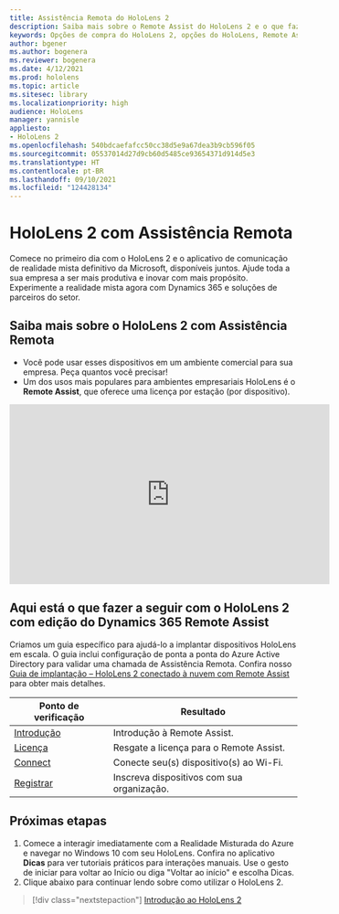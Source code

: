 ```yaml
---
title: Assistência Remota do HoloLens 2
description: Saiba mais sobre o Remote Assist do HoloLens 2 e o que fazer após adquirir um.
keywords: Opções de compra do HoloLens 2, opções do HoloLens, Remote Assist
author: bgener
ms.author: bogenera
ms.reviewer: bogenera
ms.date: 4/12/2021
ms.prod: hololens
ms.topic: article
ms.sitesec: library
ms.localizationpriority: high
audience: HoloLens
manager: yannisle
appliesto:
- HoloLens 2
ms.openlocfilehash: 540bdcaefafcc50cc38d5e9a67dea3b9cb596f05
ms.sourcegitcommit: 05537014d27d9cb60d5485ce93654371d914d5e3
ms.translationtype: HT
ms.contentlocale: pt-BR
ms.lasthandoff: 09/10/2021
ms.locfileid: "124428134"
---
```

# <a name="hololens-2-with-remote-assist"></a>HoloLens 2 com Assistência Remota

Comece no primeiro dia com o HoloLens 2 e o aplicativo de comunicação de realidade mista definitivo da Microsoft, disponíveis juntos. Ajude toda a sua empresa a ser mais produtiva e inovar com mais propósito. Experimente a realidade mista agora com Dynamics 365 e soluções de parceiros do setor.

## <a name="learn-about-hololens-2-with-remote-assist"></a>Saiba mais sobre o HoloLens 2 com Assistência Remota
- Você pode usar esses dispositivos em um ambiente comercial para sua empresa. Peça quantos você precisar!
- Um dos usos mais populares para ambientes empresariais HoloLens é o **Remote Assist**, que oferece uma licença por estação (por dispositivo).

<iframe width="560" height="315" src="https://www.youtube.com/embed/d3YT8j0yYl0" frameborder="0" allow="accelerometer; autoplay; clipboard-write; encrypted-media; gyroscope; picture-in-picture" allowfullscreen></iframe>

## <a name="heres-what-to-do-next-with-the-hololens-2-with-dynamics-365-remote-assist-edition"></a>Aqui está o que fazer a seguir com o HoloLens 2 com edição do Dynamics 365 Remote Assist

Criamos um guia específico para ajudá-lo a implantar dispositivos HoloLens em escala. O guia inclui configuração de ponta a ponta do Azure Active Directory para validar uma chamada de Assistência Remota. Confira nosso [Guia de implantação – HoloLens 2 conectado à nuvem com Remote Assist](hololens2-cloud-connected-overview.md) para obter mais detalhes.

| Ponto de verificação  | Resultado                                |
|-------------|----------------------------------------|
| [Introdução](/dynamics365/mixed-reality/remote-assist/overview-hololens) | Introdução à Remote Assist.        |
| [Licença](/dynamics365/mixed-reality/remote-assist/deploy-remote-assist#add-and-assign-licenses)     | Resgate a licença para o Remote Assist.      |
| [Connect](/hololens/hololens-network)     | Conecte seu(s) dispositivo(s) ao Wi-Fi.       |
| [Registrar](/hololens/hololens-enroll-mdm)      | Inscreva dispositivos com sua organização. |

## <a name="next-steps"></a>Próximas etapas

1. Comece a interagir imediatamente com a Realidade Misturada do Azure e navegar no Windows 10 com seu HoloLens. Confira no aplicativo **Dicas** para ver tutoriais práticos para interações manuais. Use o gesto de iniciar para voltar ao Início ou diga "Voltar ao início" e escolha Dicas.
1. Clique abaixo para continuar lendo sobre como utilizar o HoloLens 2.

> [!div class="nextstepaction"]
> [Introdução ao HoloLens 2](hololens2-basic-usage.md)
